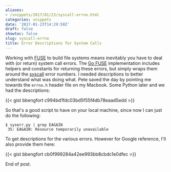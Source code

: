 ```yaml
---
aliases:
- /snippets/2017/01/23/syscall-errno.html
categories: snippets
date: '2017-01-23T14:29:50Z'
draft: false
showtoc: false
slug: syscall-errno
title: Error Descriptions for System Calls
---
```


Working with [FUSE](https://bazil.org/fuse/) to build file systems means inevitably you have to deal with (or return) system call errors. The [Go FUSE](https://godoc.org/bazil.org/fuse#pkg-constants) implementation includes helpers and constants for returning these errors, but simply wraps them around the [syscall](https://golang.org/pkg/syscall/#pkg-constants) error numbers. I needed descriptions to better understand what was doing what. Pete saved the day by pointing me towards the `errno.h` header file on my Macbook. Some Python later and we had the descriptions:

{{< gist bbengfort c994bd1fdc03bd5f55f4db78eaad5edd >}}

So that's a good script to have on your local machine, since now I can just do the following:

```
$ syserr.py | grep EAGAIN
 35: EAGAIN: Resource temporarily unavailable
```

To get descriptions for the various errors. However for Google reference, I'll also provide them here:

{{< gist bbengfort cb0f999284a42ee993bb8cbdc1e0dfec >}}

End of post.
